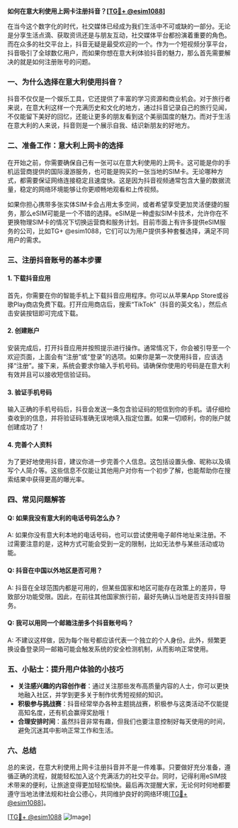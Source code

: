 **如何在意大利使用上网卡注册抖音？[[TG💪+ @esim1088](https://t.me/s/esim1088)]**

在当今这个数字化的时代，社交媒体已经成为我们生活中不可或缺的一部分。无论是分享生活点滴、获取资讯还是与朋友互动，社交媒体平台都扮演着重要的角色。而在众多的社交平台上，抖音无疑是最受欢迎的一个。作为一个短视频分享平台，抖音吸引了全球数亿用户，而如果你想在意大利体验抖音的魅力，那么首先需要解决的就是如何注册账号的问题。

### 一、为什么选择在意大利使用抖音？

抖音不仅仅是一个娱乐工具，它还提供了丰富的学习资源和商业机会。对于旅行者来说，在意大利这样一个充满历史和文化的地方，通过抖音记录自己的旅行见闻，不仅能留下美好的回忆，还能让更多的朋友看到这个美丽国度的魅力。而对于生活在意大利的人来说，抖音则是一个展示自我、结识新朋友的好地方。

### 二、准备工作：意大利上网卡的选择

在开始之前，你需要确保自己有一张可以在意大利使用的上网卡。这可能是你的手机运营商提供的国际漫游服务，也可能是购买的一张当地的SIM卡。无论哪种方式，都需要保证网络连接稳定且速度快。这是因为抖音视频通常包含大量的数据流量，稳定的网络环境能够让你更顺畅地观看和上传视频。

如果你担心携带多张实体SIM卡会占用太多空间，或者希望享受更加灵活便捷的服务，那么eSIM可能是一个不错的选择。eSIM是一种虚拟SIM卡技术，允许你在不更换物理SIM卡的情况下切换运营商和服务计划。目前市面上有许多提供eSIM服务的公司，比如TG+ @esim1088，它们可以为用户提供多种套餐选择，满足不同用户的需求。

### 三、注册抖音账号的基本步骤

#### 1. 下载抖音应用
首先，你需要在你的智能手机上下载抖音应用程序。你可以从苹果App Store或谷歌Play商店免费下载。打开应用商店后，搜索“TikTok”（抖音的英文名），然后点击安装按钮即可完成下载。

#### 2. 创建账户
安装完成后，打开抖音应用并按照提示进行操作。通常情况下，你会被引导至一个欢迎页面，上面会有“注册”或“登录”的选项。如果你是第一次使用抖音，应该选择“注册”。接下来，系统会要求你输入手机号码。请确保你使用的号码是在意大利有效并且可以接收短信验证码。

#### 3. 验证手机号码
输入正确的手机号码后，抖音会发送一条包含验证码的短信到你的手机。请仔细检查收到的信息，并将验证码准确无误地填入指定位置。如果一切顺利，你的账户就创建成功了！

#### 4. 完善个人资料
为了更好地使用抖音，建议你进一步完善个人信息。这包括设置头像、昵称以及填写个人简介等。这些信息不仅能让其他用户对你有一个初步了解，也能帮助你在搜索结果中获得更高的曝光率。

### 四、常见问题解答

#### Q: 如果我没有意大利的电话号码怎么办？
A: 如果你没有意大利本地的电话号码，也可以尝试使用电子邮件地址来注册。不过需要注意的是，这种方式可能会受到一定的限制，比如无法参与某些活动或功能。

#### Q: 抖音在中国以外地区是否可用？
A: 抖音在全球范围内都是可用的，但某些国家和地区可能存在政策上的差异，导致部分功能受限。因此，在前往其他国家旅行前，最好先确认当地是否支持抖音服务。

#### Q: 我可以用同一个邮箱注册多个抖音账号吗？
A: 不建议这样做，因为每个账号都应该代表一个独立的个人身份。此外，频繁更换设备登录同一邮箱可能会触发系统的安全检测机制，从而影响正常使用。

### 五、小贴士：提升用户体验的小技巧

- **关注感兴趣的内容创作者**：通过关注那些发布高质量内容的人士，你可以更快地融入社区，并学到更多关于制作优秀短视频的知识。
- **积极参与挑战赛**：抖音经常举办各种主题挑战赛，积极参与这类活动不仅能提高知名度，还有机会赢得奖励哦！
- **合理安排时间**：虽然抖音非常有趣，但我们也要注意控制好每天使用的时间，避免沉迷其中影响正常工作和生活。

### 六、总结

总的来说，在意大利使用上网卡注册抖音并不是一件难事。只要做好充分准备，遵循正确的流程，就能轻松加入这个充满活力的社交平台。同时，记得利用eSIM技术带来的便利，让旅途变得更加轻松愉快。最后再次提醒大家，无论何时何地都要遵守当地法律法规和社会公德心，共同维护良好的网络环境[[TG💪+ @esim1088](https://t.me/s/esim1088)]。

[[TG💪+ @esim1088](https://t.me/s/esim1088) ![Image](https://i.postimg.cc/4NQfJmqS/Snipaste-2025-05-13-00-14-12.png)]